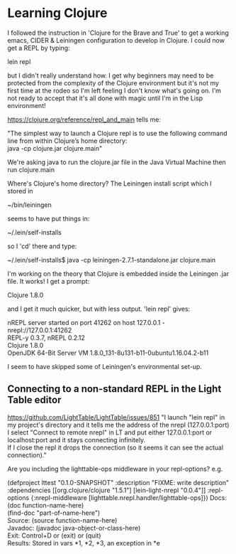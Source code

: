 # Learning Clojure

I followed the instruction in 'Clojure for the Brave and True' to get a working emacs, CIDER & Leiningen configuration to develop in Clojure. I could now get a REPL by typing:

lein repl

but I didn't really understand how. I get why beginners may need to be protected from the complexity 
of the Clojure environment but it's not my first time at the rodeo so I'm left feeling I don't know what's going on. I'm not ready to accept that it's all done with magic until I'm in the Lisp environment!

https://clojure.org/reference/repl_and_main tells me:  

"The simplest way to launch a Clojure repl is to use the following command line from within Clojure’s home directory:  
java -cp clojure.jar clojure.main"

We're asking java to run the clojure.jar file in the Java Virtual Machine then run clojure.main

Where's Clojure's home directory? The Leiningen install script which I stored in

~/bin/leiningen

seems to have put things in:

~/.lein/self-installs

so I 'cd' there and type:  

~/.lein/self-installs$ java -cp leiningen-2.7.1-standalone.jar clojure.main

I'm working on the theory that Clojure is embedded inside the Leiningen .jar file. It works! I get a prompt:

Clojure 1.8.0

and I get it much quicker, but with less output. 'lein repl' gives:

nREPL server started on port 41262 on host 127.0.0.1 - nrepl://127.0.0.1:41262  
REPL-y 0.3.7, nREPL 0.2.12  
Clojure 1.8.0  
OpenJDK 64-Bit Server VM 1.8.0_131-8u131-b11-0ubuntu1.16.04.2-b11
 
I seem to have skipped some of Leiningen's environmental set-up.

## Connecting to a non-standard REPL in the Light Table editor
https://github.com/LightTable/LightTable/issues/851
"I launch "lein repl" in my project's directory and it tells me the address of the nrepl (127.0.0.1:port)  
I select "Connect to remote nrepl" in LT and put either 127.0.0.1:port or localhost:port and it stays connecting infinitely.  
If I close the repl it drops the connection (so it seems it can see the actual connection)."

Are you including the lighttable-ops middleware in your repl-options? e.g.

(defproject lttest "0.1.0-SNAPSHOT"
  :description "FIXME: write description"
  :dependencies [[org.clojure/clojure "1.5.1"]
                 [lein-light-nrepl "0.0.4"]]
  :repl-options {:nrepl-middleware [lighttable.nrepl.handler/lighttable-ops]})
    Docs: (doc function-name-here)  
          (find-doc "part-of-name-here")  
  Source: (source function-name-here)  
 Javadoc: (javadoc java-object-or-class-here)  
    Exit: Control+D or (exit) or (quit)  
 Results: Stored in vars *1, *2, *3, an exception in *e

